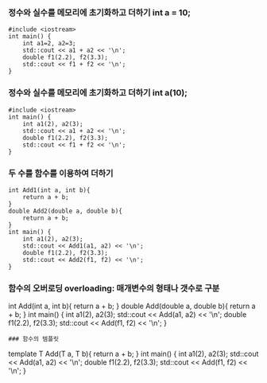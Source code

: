### 정수와 실수를 메모리에 초기화하고 더하기 int a = 10;
```
#include <iostream>
int main() {
    int a1=2, a2=3;
    std::cout << a1 + a2 << '\n';
    double f1(2.2), f2(3.3);
    std::cout << f1 + f2 << '\n';
}
```
### 정수와 실수를 메모리에 초기화하고 더하기 int a(10);
```
#include <iostream>
int main() {
    int a1(2), a2(3);
    std::cout << a1 + a2 << '\n';
    double f1(2.2), f2(3.3);
    std::cout << f1 + f2 << '\n';
}
```
### 두 수를 함수를 이용하여 더하기
```
int Add1(int a, int b){
	return a + b;
}
double Add2(double a, double b){
	return a + b;
}
int main() {
    int a1(2), a2(3);
    std::cout << Add1(a1, a2) << '\n';
    double f1(2.2), f2(3.3);
    std::cout << Add2(f1, f2) << '\n';
}
```
### 함수의 오버로딩 overloading: 매개변수의 형태나 갯수로 구분
int Add(int a, int b){
	return a + b;
}
double Add(double a, double b){
	return a + b;
}
int main() {
    int a1(2), a2(3);
    std::cout << Add(a1, a2) << '\n';
    double f1(2.2), f2(3.3);
    std::cout << Add(f1, f2) << '\n';
}
```
### 함수의 템플릿
```
template <typename T>
T Add(T a, T b){
	return a + b;
}
int main() {
    int a1(2), a2(3);
    std::cout << Add(a1, a2) << '\n';
    double f1(2.2), f2(3.3);
    std::cout << Add(f1, f2) << '\n';
}
```
